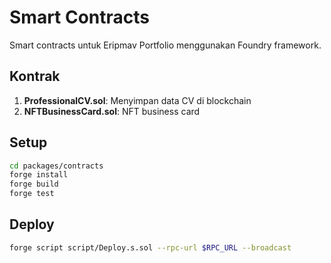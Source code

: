 # Smart Contracts

Smart contracts untuk Eripmav Portfolio menggunakan Foundry framework.

## Kontrak

1. **ProfessionalCV.sol**: Menyimpan data CV di blockchain
2. **NFTBusinessCard.sol**: NFT business card

## Setup

```bash
cd packages/contracts
forge install
forge build
forge test
```

## Deploy

```bash
forge script script/Deploy.s.sol --rpc-url $RPC_URL --broadcast
```

